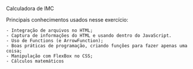 Calculadora de IMC 

Principais conhecimentos usados nesse exercício:

    - Integração de arquivos no HTML;
    - Captura de informações do HTML e usando dentro do JavaScript.
    - Uso de Functions (e ArrowFunction);
    - Boas práticas de programação, criando funções para fazer apenas uma coisa;
    - Manipulação com FlexBox no CSS;
    - Cálculos matemáticos
